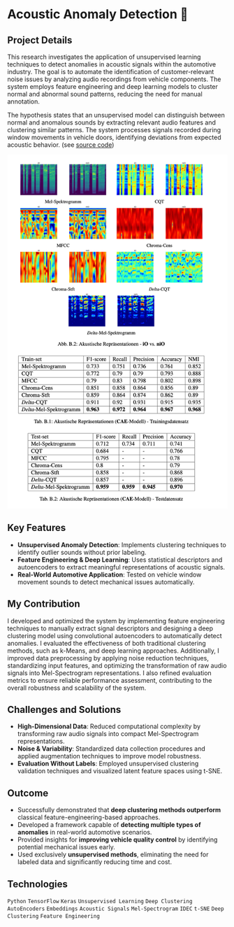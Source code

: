 # Acoustic Anomaly Detection 🎵

## Project Details

This research investigates the application of unsupervised learning techniques to detect anomalies in acoustic signals within the automotive industry. The goal is to automate the identification of customer-relevant noise issues by analyzing audio recordings from vehicle components. The system employs feature engineering and deep learning models to cluster normal and abnormal sound patterns, reducing the need for manual annotation.

The hypothesis states that an unsupervised model can distinguish between normal and anomalous sounds by extracting relevant audio features and clustering similar patterns. The system processes signals recorded during window movements in vehicle doors, identifying deviations from expected acoustic behavior. (see [source code](https://github.com/atefattia/data_science/tree/main/07_master_thesis_unsupervised_learning/src))

![Master Thesis](/static/images/projects/results_master_thesis.png)

## Key Features

- **Unsupervised Anomaly Detection**: Implements clustering techniques to identify outlier sounds without prior labeling.
- **Feature Engineering & Deep Learning**: Uses statistical descriptors and autoencoders to extract meaningful representations of acoustic signals.
- **Real-World Automotive Application**: Tested on vehicle window movement sounds to detect mechanical issues automatically.

## My Contribution

I developed and optimized the system by implementing feature engineering techniques to manually extract signal descriptors and designing a deep clustering model using convolutional autoencoders to automatically detect anomalies. I evaluated the effectiveness of both traditional clustering methods, such as k-Means, and deep learning approaches. Additionally, I improved data preprocessing by applying noise reduction techniques, standardizing input features, and optimizing the transformation of raw audio signals into Mel-Spectrogram representations. I also refined evaluation metrics to ensure reliable performance assessment, contributing to the overall robustness and scalability of the system.

## Challenges and Solutions

- **High-Dimensional Data**: Reduced computational complexity by transforming raw audio signals into compact Mel-Spectrogram representations.
- **Noise & Variability**: Standardized data collection procedures and applied augmentation techniques to improve model robustness.
- **Evaluation Without Labels**: Employed unsupervised clustering validation techniques and visualized latent feature spaces using t-SNE.

## Outcome

- Successfully demonstrated that **deep clustering methods outperform** classical feature-engineering-based approaches.
- Developed a framework capable of **detecting multiple types of anomalies** in real-world automotive scenarios.
- Provided insights for **improving vehicle quality control** by identifying potential mechanical issues early.
- Used exclusively **unsupervised methods**, eliminating the need for labeled data and significantly reducing time and cost.

## Technologies
`Python`  `TensorFlow`  `Keras`  `Unsupervised Learning`  `Deep Clustering`  `AutoEncoders`  `Embeddings`  `Acoustic Signals`  `Mel-Spectrogram`  `IDEC`  `t-SNE` `Deep Clustering`  `Feature Engineering`